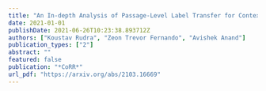 ```yaml
---
title: "An In-depth Analysis of Passage-Level Label Transfer for Contextual Document Ranking"
date: 2021-01-01
publishDate: 2021-06-26T10:23:38.893712Z
authors: ["Koustav Rudra", "Zeon Trevor Fernando", "Avishek Anand"]
publication_types: ["2"]
abstract: ""
featured: false
publication: "*CoRR*"
url_pdf: "https://arxiv.org/abs/2103.16669"
---
```



